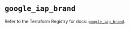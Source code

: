 # `google_iap_brand`

Refer to the Terraform Registry for docs: [`google_iap_brand`](https://registry.terraform.io/providers/hashicorp/google-beta/5.29.1/docs/resources/google_iap_brand).
